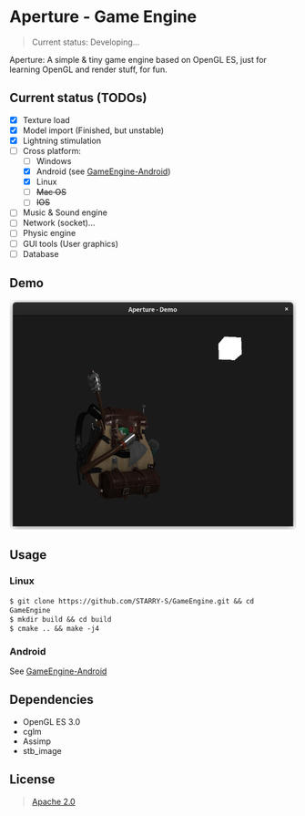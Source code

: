 Aperture - Game Engine
====

> Current status: Developing...

Aperture: A simple & tiny game engine based on OpenGL ES,
just for learning OpenGL and render stuff, for fun.

Current status (TODOs)
----

- [x] Texture load
- [x] Model import  (Finished, but unstable)
- [x] Lightning stimulation
- [ ] Cross platform:
    - [ ] Windows
    - [x] Android (see [GameEngine-Android](https://github.com/STARRY-S/GameEngine-Android))
    - [x] Linux
    - [ ] ~~Mac OS~~
    - [ ] ~~IOS~~
- [ ] Music & Sound engine
- [ ] Network (socket)...
- [ ] Physic engine
- [ ] GUI tools (User graphics)
- [ ] Database

Demo
----

![](images/demo.png)

Usage
----

### Linux

```
$ git clone https://github.com/STARRY-S/GameEngine.git && cd GameEngine
$ mkdir build && cd build
$ cmake .. && make -j4
```

### Android

See [GameEngine-Android](https://github.com/STARRY-S/GameEngine-Android)

Dependencies
----

- OpenGL ES 3.0
- cglm
- Assimp
- stb_image

License
----

> [Apache 2.0](LICENSE)